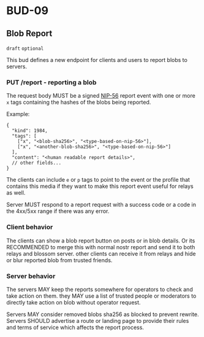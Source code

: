 # BUD-09

## Blob Report

`draft` `optional`

This bud defines a new endpoint for clients and users to report blobs to servers.


### PUT /report - reporting a blob

The request body MUST be a signed [NIP-56](https://github.com/nostr-protocol/nips/blob/master/56.md) report event with one or more `x` tags containing the hashes of the blobs being reported.

Example:

```jsonc
{
  "kind": 1984,
  "tags": [
    ["x", "<blob-sha256>", "<type-based-on-nip-56>"],
    ["x", "<another-blob-sha256>", "<type-based-on-nip-56>"]
  ],
  "content": "<human readable report details>",
  // other fields...
}
```

The clients can include `e` or `p` tags to point to the event or the profile that contains this media if they want to make this report event useful for relays as well.

Server MUST respond to a report request with a success code or a code in the 4xx/5xx range if there was any error.

### Client behavior

The clients can show a blob report button on posts or in blob details. Or its RECOMMENDED to merge this with normal nostr report and send it to both relays and blossom server. other clients can receive it from relays and hide or blur reported blob from trusted friends.

### Server behavior

The servers MAY keep the reports somewhere for operators to check and take action on them. they MAY use a list of trusted people or moderators to directly take action on blob without operator request.

Servers MAY consider removed blobs sha256 as blocked to prevent rewrite.
Servers SHOULD advertise a route or landing page to provide their rules and terms of service which affects the report process.
